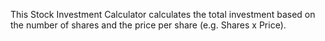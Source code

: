 This Stock Investment Calculator calculates the total investment based on the number of shares and the price per share (e.g. Shares x Price).

